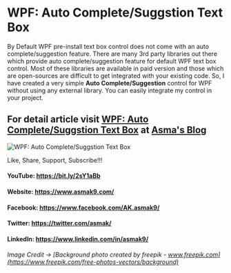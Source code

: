 # WPF: Auto Complete/Suggstion Text Box
By Default WPF pre-install text box control does not come with an auto complete/suggestion feature. There are many 3rd party libraries out there which provide auto complete/suggestion feature for default WPF text box control. Most of these libraries are available in paid version and those which are open-sources are difficult to get integrated with your existing code. So, I have created a very simple **Auto Complete/Suggestion** control for WPF without using any external library. You can easily integrate my control in your project.

## For detail article visit [WPF: Auto Complete/Suggstion Text Box](https://bit.ly/2KG4mLz) at [Asma's Blog](https://www.asmak9.com/)

![WPF: Auto Complete/Suggstion Text Box](https://1.bp.blogspot.com/-cI3fzuVP_b4/XP8cUvuJ-CI/AAAAAAAAB7Q/pUmKJKopNywoymn6a-oPXNH6UtroFBZBQCLcBGAs/s1600/1.PNG)

Like, Share, Support, Subscribe!!!

#### YouTube: https://bit.ly/2sY1aBb 

#### Website: https://www.asmak9.com/

#### Facebook: https://www.facebook.com/AK.asmak9/

#### Twitter: https://twitter.com/asmak/

#### LinkedIn: https://www.linkedin.com/in/asmak9/ 




###### *Image Credit* -> [Background photo created by freepik - www.freepik.com](https://www.freepik.com/free-photos-vectors/background)
